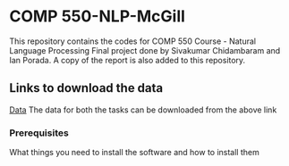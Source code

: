 # COMP 550-NLP-McGill

This repository contains the codes for COMP 550 Course - Natural Language Processing Final project done by Sivakumar Chidambaram and Ian Porada.
A copy of the report is also added to this repository.
## Links to download the data 

[Data](https://drive.google.com/open?id=1r81bVka_ZZj7RXP3AmBCY9p8Fiz-zpKa)
The data for both the tasks can be downloaded from the above link


### Prerequisites

What things you need to install the software and how to install them

